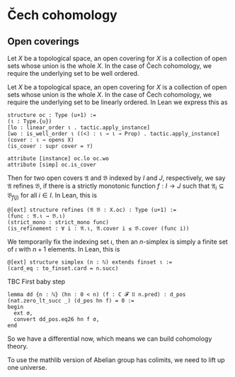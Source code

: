 # Čech cohomology

## Open coverings

Let $`X`$ be a topological space, an open covering for $`X`$ is a collection of open sets whose union is the whole $`X`$. In the case of Čech cohomology, we require the underlying set to be well ordered.

Let $X$ be a topological space, an open covering for $`X`$ is a collection of open sets whose union is the whole $`X`$. In the case of Čech cohomology, we require the underlying set to be linearly ordered.
In Lean we express this as

```lean
structure oc : Type (u+1) :=
(ι : Type.{u})
[lo : linear_order ι . tactic.apply_instance] 
[wo : is_well_order ι ((<) : ι → ι → Prop) . tactic.apply_instance]
(cover : ι → opens X)
(is_cover : supr cover = ⊤)

attribute [instance] oc.lo oc.wo
attribute [simp] oc.is_cover
```

Then for two open covers $`\mathfrak A`$ and $`\mathfrak B`$ indexed by $`I`$ and $`J`$, respectively, we say $`\mathfrak A`$ refines $`\mathfrak B`$, if there is a strictly monotonic function $`f : I \to J`$ such that $`\mathfrak A_i \subseteq \mathfrak B_{f(j)}`$ for all $`i ∈ I`$. In Lean, this is

``` lean
@[ext] structure refines (𝔄 𝔅 : X.oc) : Type (u+1) :=
(func : 𝔄.ι → 𝔅.ι)
(strict_mono : strict_mono func)
(is_refinement : ∀ i : 𝔄.ι, 𝔄.cover i ≤ 𝔅.cover (func i))
```

We temporarily fix the indexing set $`ι`$, then an $`n`$-simplex is simply a finite set of $`ι`$ with $`n+1`$ elements. In Lean, this is

```lean
@[ext] structure simplex (n : ℕ) extends finset ι :=
(card_eq : to_finset.card = n.succ)
```

TBC
First baby step

```lean
lemma dd {n : ℕ} (hn : 0 < n) (f : C 𝓕 𝔘 n.pred) : d_pos (nat.zero_lt_succ _) (d_pos hn f) = 0 :=
begin
  ext σ,
  convert dd_pos.eq26 hn f σ,
end
```

So we have a differential now, which means we can build cohomology theory.

To use the mathlib version of Abelian group has colimits, we need to lift up one universe.
